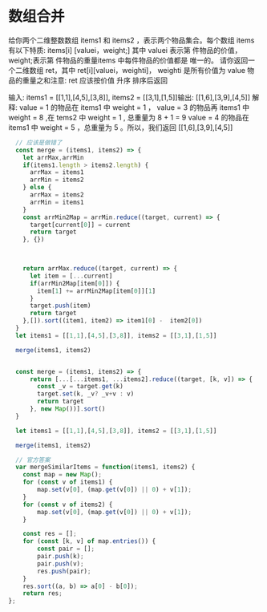 # 数组合并

给你两个二维整数数组 items1 和 items2 ，表示两个物品集合。每个数组 items 有以下特质:
items[i]  [valuei，weight;] 其中 valuei 表示第 件物品的价值，weight;表示第  件物品的重量items 中每件物品的价值都是 唯一的。
请你返回一个二维数组 ret，其中 ret[i][valuei，weighti]， weighti 是所有价值为 value 物品的重量之和注意: ret 应该按价值 升序 排序后返回

输入: items1 = [[1,1],[4,5],[3,8]], items2 = [[3,1],[1,5]]输出: [[1,6],[3,9],[4,5]]
解释:
value = 1 的物品在 items1 中 weight = 1 ，
value = 3 的物品再 items1 中 weight = 8 ,在 tems2 中 weight = 1 , 总重量为 8 + 1 = 9 value = 4 的物品在 items1 中 weight = 5 ，总重量为 5 。所以，我们返回 [[1,6],[3,9],[4,5]]

```javascript
  // 应该是做错了
  const merge = (items1, items2) => {
    let arrMax,arrMin
    if(items1.length > items2.length) {
      arrMax = items1
      arrMin = items2
    } else {
      arrMax = items2
      arrMin = items1
    }
    const arrMin2Map = arrMin.reduce((target, current) => {
      target[current[0]] = current
      return target
    }, {})

    

    return arrMax.reduce((target, current) => {
      let item = [...current]
      if(arrMin2Map[item[0]]) {
        item[1] += arrMin2Map[item[0]][1]
      }
      target.push(item)
      return target
    },[]).sort((item1, item2) => item1[0] -  item2[0])
  }
  let items1 = [[1,1],[4,5],[3,8]], items2 = [[3,1],[1,5]]

  merge(items1, items2)
```

```javascript

  const merge = (items1, items2) => {
      return [...[...items1, ...items2].reduce((target, [k, v]) => {
        const _v = target.get(k)
        target.set(k, _v? _v+v : v)
        return target
      }, new Map())].sort()
  }

  let items1 = [[1,1],[4,5],[3,8]], items2 = [[3,1],[1,5]]

  merge(items1, items2)
```

```javascript
  // 官方答案
  var mergeSimilarItems = function(items1, items2) {
    const map = new Map();
    for (const v of items1) {
        map.set(v[0], (map.get(v[0]) || 0) + v[1]);
    }
    for (const v of items2) {
        map.set(v[0], (map.get(v[0]) || 0) + v[1]);
    }

    const res = [];
    for (const [k, v] of map.entries()) {
        const pair = [];
        pair.push(k);
        pair.push(v);
        res.push(pair);
    }
    res.sort((a, b) => a[0] - b[0]);
    return res;
};

```